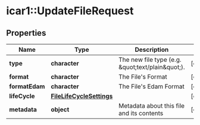 # icar1::UpdateFileRequest


## Properties
Name | Type | Description | Notes
------------ | ------------- | ------------- | -------------
**type** | **character** | The new file type (e.g. \&quot;text/plain\&quot;). | [optional] 
**format** | **character** | The File&#39;s Format | [optional] 
**formatEdam** | **character** | The File&#39;s Edam Format | [optional] 
**lifeCycle** | [**FileLifeCycleSettings**](FileLifeCycleSettings.md) |  | [optional] 
**metadata** | **object** | Metadata about this file and its contents | [optional] 


